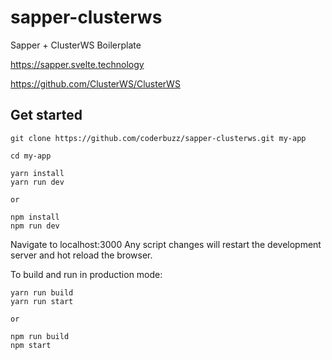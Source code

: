 # sapper-clusterws
Sapper + ClusterWS Boilerplate

https://sapper.svelte.technology

https://github.com/ClusterWS/ClusterWS

## Get started

```
git clone https://github.com/coderbuzz/sapper-clusterws.git my-app

cd my-app

yarn install
yarn run dev

or

npm install
npm run dev
```
Navigate to localhost:3000
Any script changes will restart the development server and hot reload the browser.

To build and run in production mode:

```
yarn run build
yarn run start

or 

npm run build
npm start
```
